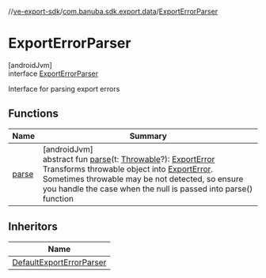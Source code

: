 //[ve-export-sdk](../../../index.md)/[com.banuba.sdk.export.data](../index.md)/[ExportErrorParser](index.md)

# ExportErrorParser

[androidJvm]\
interface [ExportErrorParser](index.md)

Interface for parsing export errors

## Functions

| Name | Summary |
|---|---|
| [parse](parse.md) | [androidJvm]<br>abstract fun [parse](parse.md)(t: [Throwable](https://kotlinlang.org/api/latest/jvm/stdlib/kotlin/-throwable/index.html)?): [ExportError](../-export-error/index.md)<br>Transforms throwable object into [ExportError](../-export-error/index.md). Sometimes throwable may be not detected, so ensure you handle the case when the null is passed into parse() function |

## Inheritors

| Name |
|---|
| [DefaultExportErrorParser](../-default-export-error-parser/index.md) |
